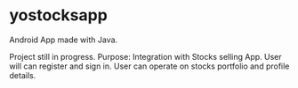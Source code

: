 # yostocksapp
Android App made with Java.

Project still in progress.
Purpose: Integration with Stocks selling App.
User will can register and sign in.
User can operate on stocks portfolio and profile details.

